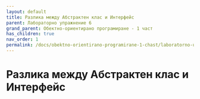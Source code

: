 ```yaml
---
layout: default
title: Разлика между Абстрактен клас и Интерфейс
parent: Лабораторно упражнение 6
grand_parent: Обектно-ориентирано програмиране - 1 част
has_children: true
nav_order: 1
permalink: /docs/obektno-orientirano-programirane-1-chast/laboratorno-uprazhnenie-6/razlika-mezhdu-abstrakten-klas-i-interfeis
---
```

# Разлика между Абстрактен клас и Интерфейс

